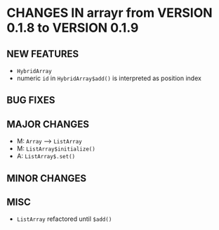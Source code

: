 # CHANGES IN arrayr from VERSION 0.1.8 to VERSION 0.1.9

## NEW FEATURES

- `HybridArray`
- numeric `id` in `HybridArray$add()` is interpreted as position index

## BUG FIXES

## MAJOR CHANGES

- M: `Array` --> `ListArray`
- M: `ListArray$initialize()`
- A: `ListArray$.set()`

## MINOR CHANGES

## MISC

- `ListArray` refactored until `$add()`

